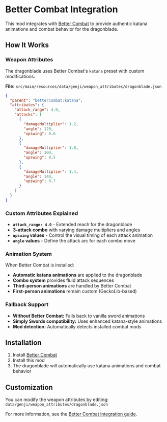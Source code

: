 # Better Combat Integration

This mod integrates with [Better Combat](https://github.com/ZsoltMolnarrr/BetterCombat) to provide authentic katana animations and combat behavior for the dragonblade.

## How It Works

### Weapon Attributes
The dragonblade uses Better Combat's `katana` preset with custom modifications:

**File:** `src/main/resources/data/genji/weapon_attributes/dragonblade.json`
```json
{
  "parent": "bettercombat:katana",
  "attributes": {
    "attack_range": 4.0,
    "attacks": [
      {
        "damageMultiplier": 1.2,
        "angle": 120,
        "upswing": 0.6
      },
      {
        "damageMultiplier": 1.0,
        "angle": 100,
        "upswing": 0.5
      },
      {
        "damageMultiplier": 1.4,
        "angle": 140,
        "upswing": 0.7
      }
    ]
  }
}
```

### Custom Attributes Explained
- **`attack_range: 4.0`** - Extended reach for the dragonblade
- **3-attack combo** with varying damage multipliers and angles
- **`upswing` values** - Control the visual timing of each attack animation
- **`angle` values** - Define the attack arc for each combo move

### Animation System
When Better Combat is installed:
- **Automatic katana animations** are applied to the dragonblade
- **Combo system** provides fluid attack sequences
- **Third-person animations** are handled by Better Combat
- **First-person animations** remain custom (GeckoLib-based)

### Fallback Support
- **Without Better Combat:** Falls back to vanilla sword animations
- **Simply Swords compatibility:** Uses enhanced katana-style animations
- **Mod detection:** Automatically detects installed combat mods

## Installation
1. Install [Better Combat](https://www.curseforge.com/minecraft/mc-mods/better-combat-by-daedelus)
2. Install this mod
3. The dragonblade will automatically use katana animations and combat behavior

## Customization
You can modify the weapon attributes by editing:
`data/genji/weapon_attributes/dragonblade.json`

For more information, see the [Better Combat integration guide](https://github.com/ZsoltMolnarrr/BetterCombat?tab=readme-ov-file#-integrate-your-mod).






